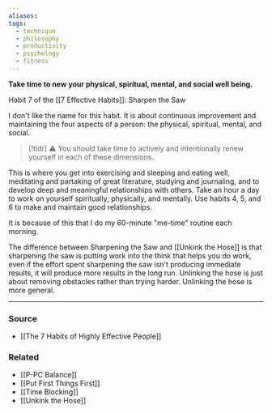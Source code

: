 ```yaml
---
aliases: 
tags:
  - technique
  - philosophy
  - productivity
  - psychology
  - fitness
---
```

**Take time to new your physical, spiritual, mental, and social well being.**

Habit 7 of the [[7 Effective Habits]]: Sharpen the Saw

I don't like the name for this habit. It is about continuous improvement and maintaining the four aspects of a person: the physical, spiritual, mental, and social. 

> [!tldr] ⚠️ You should take time to actively and intentionally renew yourself in each of these dimensions.

This is where you get into exercising and sleeping and eating well, meditating and partaking of great literature, studying and journaling, and to develop deep and meaningful relationships with others. Take an hour a day to work on yourself spiritually, physically, and mentally. Use habits 4, 5, and 6 to make and maintain good relationships. 

It is because of this that I do my 60-minute "me-time" routine each morning.

The difference between Sharpening the Saw and [[Unkink the Hose]] is that sharpening the saw is putting work into the think that helps you do work, even if the effort spent sharpening the saw isn't producing immediate results, it will produce more results in the long run. Unlinking the hose is just about removing obstacles rather than trying harder. Unlinking the hose is more general. 

---

### Source
- [[The 7 Habits of Highly Effective People]]

### Related
- [[P-PC Balance]]
- [[Put First Things First]]
- [[Time Blocking]]
- [[Unkink the Hose]]